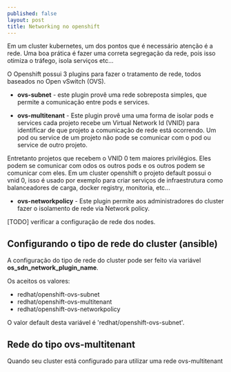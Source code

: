 ```yaml
---
published: false
layout: post
title: Networking no openshift
---
```

Em um cluster kubernetes, um dos pontos que é necessário atenção é a rede. Uma boa prática é fazer uma correta segregação da rede, pois isso otimiza o tráfego, isola serviços etc...

O Openshift possui 3 plugins para fazer o tratamento de rede, todos baseados no Open vSwitch (OVS).

* **ovs-subnet** - este plugin provê uma rede sobreposta simples, que permite a comunicação entre pods e services.

* **ovs-multitenant** - Este plugin provê uma uma forma de isolar pods e services cada projeto recebe um Virtual Network Id (VNID) para identificar de que projeto a comunicação de rede está ocorrendo. Um pod ou service de um projeto não pode se comunicar com o pod ou service de outro projeto.

Entretanto projetos que recebem o VNID 0 tem maiores privilégios. Eles podem se comunicar com odos os outros pods e os outros podem se comunicar com eles. Em um cluster openshift o projeto default possui o vnid 0, isso é usado por exemplo para criar serviços de infraestrutura como balanceadores de carga, docker registry, monitoria, etc...

* **ovs-networkpolicy** - Este plugin permite aos administradores do cluster fazer o isolamento de rede via Network policy.

\[TODO] verificar a configuração de rede dos nodes.

## Configurando o tipo de rede do cluster (ansible)

A configuração do tipo de rede do cluster pode ser feito via variável **os_sdn_network_plugin_name**.

Os aceitos os valores:

* redhat/openshift-ovs-subnet
* redhat/openshift-ovs-multitenant
* redhat/openshift-ovs-networkpolicy

O valor default desta variável é 'redhat/openshift-ovs-subnet'.

## Rede do tipo ovs-multitenant

Quando seu cluster está configurado para utilizar uma rede ovs-multitenant 
